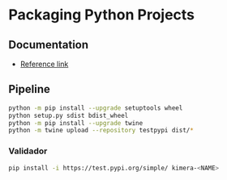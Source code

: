 # Packaging Python Projects

## Documentation

* [Reference link](https://packaging.python.org/tutorials/packaging-projects/#packaging-python-projects)

## Pipeline

```bash
python -m pip install --upgrade setuptools wheel
python setup.py sdist bdist_wheel
python -m pip install --upgrade twine
python -m twine upload --repository testpypi dist/*
```

### Validador

```bash
pip install -i https://test.pypi.org/simple/ kimera-<NAME>
```